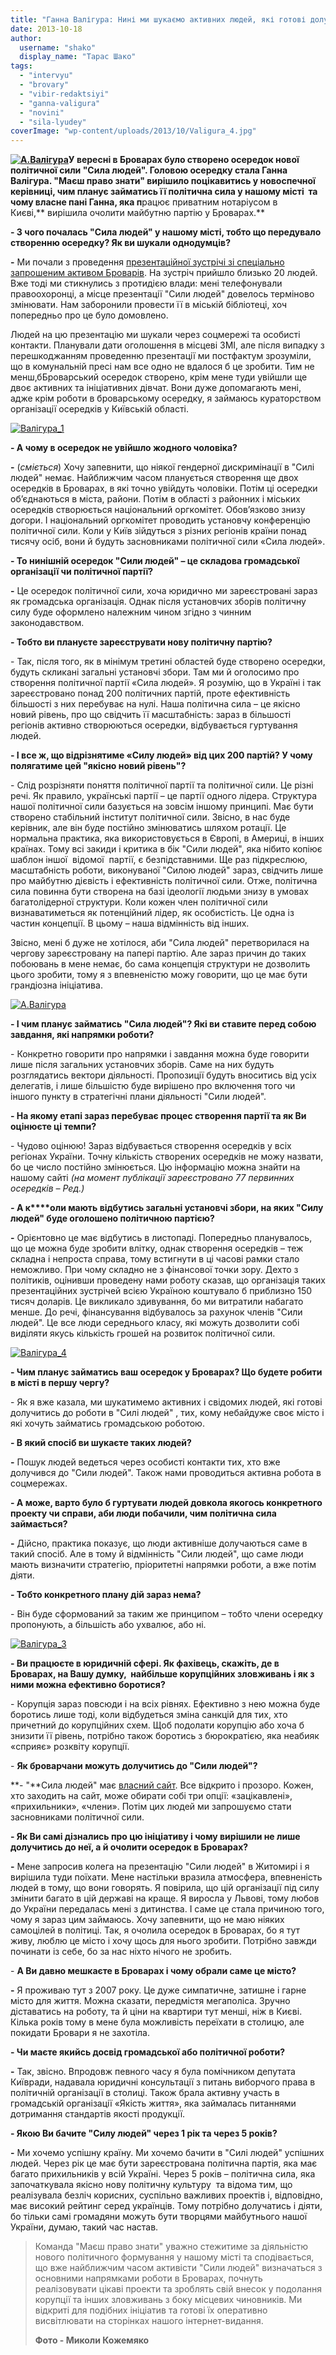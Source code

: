 ```yaml
---
title: "Ганна Валігура: Нині ми шукаємо активних людей, які готові долучитись до \"Сили людей\" у Броварах"
date: 2013-10-18
author: 
  username: "shako"
  display_name: "Тарас Шако"
tags: 
  - "intervyu"
  - "brovary"
  - "vibir-redaktsiyi"
  - "ganna-valigura"
  - "novini"
  - "sila-lyudey"
coverImage: "wp-content/uploads/2013/10/Valigura_4.jpg"
---
```


**[![А.Валігура](https://mpz.brovary.org/wp-content/uploads/2013/10/A.Valigura.jpg)](https://mpz.brovary.org/wp-content/uploads/2013/10/A.Valigura.jpg)У вересні в Броварах було створено осередок нової політичної сили "Сила людей". Головою осередку стала Ганна Валігура. "Маєш право знати" вирішило поцікавитись у новоспечної керівниці, чим планує займатись її політична сила у нашому місті  та чому власне пані Ганна, яка п**рацює приватним нотаріусом в Києві,** вирішила очолити майбутню партію у Броварах.**

**\- З чого почалась "Сила людей" у нашому місті, тобто що передувало створенню осередку? Як ви шукали однодумців?**

**\-** Ми почали з проведення [презентаційної зустрічі зі спеціально запрошеним активом Броварів](https://mpz.brovary.org/brovarska-vlada-sprobuvala-pereshkoditi-prezentatsiyi-shhe-ne-stvorenoyi-politichnoyi-sili/). На зустріч прийшло близько 20 людей. Вже тоді ми стикнулись з протидією влади: мені телефонували правоохоронці, а місце презентації "Сили людей" довелось терміново змінювати. Нам заборонили провести її в міській бібліотеці, хоч попередньо про це було домовлено.

Людей на цю презентацію ми шукали через соцмережі та особисті контакти. Планували дати оголошення в місцеві ЗМІ, але після випадку з перешкоджанням проведенню презентації ми постфактум зрозуміли, що в комунальній пресі нам все одно не вдалося б це зробити. Тим не менш,бБроварський осередок створено, крім мене туди увійшли ще двоє активних та ініціативних дівчат. Вони дуже допомагають мені, адже крім роботи в броварському осередку, я займаюсь кураторством організації осередків у Київській області.

[![Валігура_1](https://mpz.brovary.org/wp-content/uploads/2013/10/Valigura_1.jpg)](https://mpz.brovary.org/wp-content/uploads/2013/10/Valigura_1.jpg)

**\- А чому в осередок не увійшло жодного чоловіка?**

**\-** (_сміється_) Хочу запевнити, що ніякої гендерної дискримінації в "Силі людей" немає. Найближчим часом планується створення ще двох осередків в Броварах, в які точно увійдуть чоловіки. Потім ці осередки об’єднаються в міста, райони. Потім в області з районних і міських осередків створюється національний оргкомітет. Обов’язково знизу догори. І національний оргкомітет проводить установчу конференцію політичної сили. Коли у Київ зійдуться з різних регіонів країни понад тисячу осіб, вони й будуть засновниками політичної сили «Сила людей».

**\- То нинішній осередок "Сили людей" – це складова громадської організації чи політичної партії?**

**\-** Це осередок політичної сили, хоча юридично ми зареєстровані зараз як громадська організація. Однак після установчих зборів політичну силу буде оформлено належним чином згідно з чинним законодавством.

**\- Тобто ви плануєте зареєструвати нову політичну партію?**

\- Так, після того, як в мінімум третині областей буде створено осередки, будуть скликані загальні установчі збори. Там ми й оголосимо про створення політичної партії «Сила людей». Я розумію, що в Україні і так зареєстровано понад 200 політичних партій, проте ефективність більшості з них перебуває на нулі. Наша політична сила – це якісно новий рівень, про що свідчить її масштабність: зараз в більшості регіонів активно створюються осередки, відбувається гуртування людей.

**\- І все ж, що відрізнятиме «Силу людей» від цих 200 партій? У чому полягатиме цей "якісно новий рівень"?**

\- Слід розрізняти поняття політичної партії та політичної сили. Це різні речі. Як правило, українські партії – це партії одного лідера. Структура нашої політичної сили базується на зовсім іншому принципі. Має бути створено стабільний інститут політичної сили. Звісно, в нас буде керівник, але він буде постійно змінюватись шляхом ротації. Це нормальна практика, яка використовується в Європі, в Америці, в інших країнах. Тому всі закиди і критика в бік "Сили людей", яка нібито копіює шаблон іншої  відомої  партії, є безпідставними. Ще раз підкреслюю, масштабність роботи, виконуваної "Силою людей" зараз, свідчить лише про майбутню дієвість і ефективність політичної сили. Отже, політична сила повинна бути створена на базі ідеології людьми знизу в умовах багатолідерної структури. Коли кожен член політичної сили визнаватиметься як потенційний лідер, як особистість. Це одна із частин концепції. В цьому – наша відмінність від інших.

Звісно, мені б дуже не хотілося, аби "Сила людей" перетворилася на чергову зареєстровану на папері партію. Але зараз причин до таких побоювань в мене немає, бо сама концепція структури не дозволить цього зробити, тому я з впевненістю можу говорити, що це має бути грандіозна ініціатива.

[![А.Валігура](https://mpz.brovary.org/wp-content/uploads/2013/10/A.Valigura.jpg)](https://mpz.brovary.org/wp-content/uploads/2013/10/A.Valigura.jpg)

**\- І чим планує займатись "Сила людей"? Які ви ставите перед собою завдання, які напрямки роботи?**

\- Конкретно говорити про напрямки і завдання можна буде говорити лише після загальних установчих зборів. Саме на них будуть розглядатись вектори діяльності. Пропозиції будуть вноситись від усіх делегатів, і лише більшістю буде вирішено про включення того чи іншого пункту в стратегічні плани діяльності "Сили людей".

**\- На якому етапі зараз перебуває процес створення партії та як Ви оцінюєте ці темпи?**

\- Чудово оцінюю! Зараз відбувається створення осередків у всіх регіонах України. Точну кількість створених осередків не можу назвати, бо це число постійно змінюється. Цю інформацію можна знайти на нашому сайті _(на момент публікації_ _зареєстровано_ _77 первинних осередків – Ред.)_

**_\-_ А к****оли мають відбутись загальні установчі збори, на яких "Силу людей" буде оголошено політичною партією?**

**\-** Орієнтовно це має відбутись в листопаді. Попередньо планувалось, що це можна буде зробити влітку, однак створення осередків – теж складна і непроста справа, тому встигнути в ці часові рамки стало неможливо. При чому складно не з фінансової точки зору. Дехто з політиків, оцінивши проведену нами роботу сказав, що організація таких презентаційних зустрічей всією Україною коштувало б приблизно 150 тисяч доларів. Це викликало здивування, бо ми витратили набагато менше. До речі, фінансування відбувалось за рахунок членів "Сили людей". Це все люди середнього класу, які можуть дозволити собі виділяти якусь кількість грошей на розвиток політичної сили.

[![Валігура_4](https://mpz.brovary.org/wp-content/uploads/2013/10/Valigura_4.jpg)](https://mpz.brovary.org/wp-content/uploads/2013/10/Valigura_4.jpg)

**\- Чим планує займатись ваш осередок у Броварах? Що будете робити в місті в першу чергу?**

\- Як я вже казала, ми шукатимемо активних і свідомих людей, які готові долучитись до роботи в "Силі людей" , тих, кому небайдуже своє місто і які хочуть займатись громадською роботою.

**\- В який спосіб ви шукаєте таких людей?**

**\-** Пошук людей ведеться через особисті контакти тих, хто вже долучився до "Сили людей". Також нами проводиться активна робота в соцмережах.

**\- А може, варто було б гуртувати людей довкола якогось конкретного проекту чи справи, аби люди побачили, чим політична сила займається?**

**\-** Дійсно, практика показує, що люди активніше долучаються саме в такий спосіб. Але в тому й відмінність "Сили людей", що саме люди мають визначити стратегію, пріоритетні напрямки роботи, а вже потім діяти.

**\- Тобто конкретного плану дій зараз нема?**

\- Він буде сформований за таким же принципом – тобто члени осередку пропонують, а більшість або ухвалює, або ні.

[![Валігура_3](https://mpz.brovary.org/wp-content/uploads/2013/10/Valigura_3.jpg)](https://mpz.brovary.org/wp-content/uploads/2013/10/Valigura_3.jpg)

**\- Ви працюєте в юридичній сфері. Як фахівець, скажіть, де в Броварах, на Вашу думку,  найбільше корупційних зловживань і як з ними можна ефективно боротися?**

\- Корупція зараз повсюди і на всіх рівнях. Ефективно з нею можна буде боротись лише тоді, коли відбудеться зміна санкцій для тих, хто причетний до корупційних схем. Щоб подолати корупцію або хоча б знизити її рівень, потрібно також боротись з бюрократією, яка неабияк «сприяє» розквіту корупції.

\- **Як броварчани можуть долучитись до "Сили людей"?**

**\- "**Сила людей" має [власний сайт](https://sylalyudey.org/). Все відкрито і прозоро. Кожен, хто заходить на сайт, може обирати собі три опції: «зацікавлені», «прихильники», «члени». Потім цих людей ми запрошуємо стати засновниками політичної сили.

**\- Як Ви самі дізнались про цю ініціативу і чому вирішили не лише долучитись до неї, а й очолити осередок в Броварах?**

**\-** Мене запросив колега на презентацію "Сили людей" в Житомирі і я вирішила туди поїхати. Мене настільки вразила атмосфера, впевненість людей в тому, що вони говорять. Я повірила, що цій організації під силу змінити багато в цій державі на краще. Я виросла у Львові, тому любов до України передалась мені з дитинства. І саме це стала причиною того, чому я зараз цим займаюсь. Хочу запевнити, що не маю ніяких самоцілей в політиці. Так, я очолила осередок в Броварах, бо я тут живу, люблю це місто і хочу щось для нього зробити. Потрібно завжди починати із себе, бо за нас ніхто нічого не зробить.

\- **А Ви давно мешкаєте в Броварах і чому обрали саме це місто?**

**\-** Я проживаю тут з 2007 року. Це дуже симпатичне, затишне і гарне місто для життя. Можна сказати, передмістя мегаполіса. Зручно діставатись на роботу, та й ціни на квартири тут менші, ніж в Києві. Кілька років тому в мене була можливість переїхати в столицю, але покидати Бровари я не захотіла.

**\- Чи маєте якийсь досвід громадської або політичної роботи?**

**\-** Так, звісно. Впродовж певного часу я була помічником депутата Київради, надавала юридичні консультації з питань виборчого права в політичній організації в столиці. Також брала активну участь в громадській організації «Якість життя», яка займалась питаннями дотримання стандартів якості продукції.

**\- Якою Ви бачите "Силу людей" через 1 рік та через 5 років?**

**\-** Ми хочемо успішну країну. Ми хочемо бачити в "Силі людей" успішних людей. Через рік це має бути зареєстрована політична партія, яка має багато прихильників у всій Україні. Через 5 років – політична сила, яка започаткувала якісно нову політичну культуру  та відома тим, що реалізувала безліч корисних, суспільно важливих проектів і, відповідно, має високий рейтинг серед українців. Тому потрібно долучатись і діяти, бо тільки самі громадяни можуть бути творцями майбутнього нашої України, думаю, такий час настав.

> Команда "Маєш право знати" уважно стежитиме за діяльністю нового політичного формування у нашому місті та сподівається, що вже найближчим часом активісти "Сили людей" визначаться з основними напрямками роботи в Броварах, почнуть реалізовувати цікаві проекти та зроблять свій внесок у подолання корупції та інших зловживань з боку місцевих чиновників. Ми відкриті для подібних ініціатив та готові їх оперативно висвітлювати на сторінках нашого інтернет-видання.
> 
> **Фото - Миколи Кожемяко**
